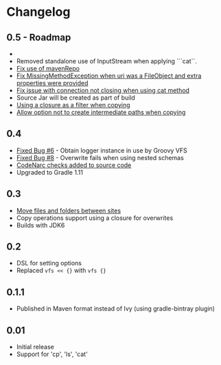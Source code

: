 Changelog
=========

0.5 - Roadmap
-------------
+
+ Removed standalone use of InputStream when applying ```cat``.
+ [Fix use of mavenRepo](https://github.com/ysb33r/groovy-vfs/issues/12)
+ [Fix MissingMethodException when uri was a FileObject and extra properties were provided](https://github.com/ysb33r/groovy-vfs/issues/16)
+ [Fix issue with connection not closing when using cat method](https://github.com/ysb33r/groovy-vfs/issues/15)
+ Source Jar will be created as part of build
+ [Using a closure as a filter when copying](https://github.com/ysb33r/groovy-vfs/issues/4)
+ [Allow option not to create intermediate paths when copying](https://github.com/ysb33r/groovy-vfs/issues/2)

0.4
-------------
+ [Fixed Bug #6](https://github.com/ysb33r/groovy-vfs/issues/6) - Obtain logger instance in use by Groovy VFS
+ [Fixed Bug #8](https://github.com/ysb33r/groovy-vfs/issues/8) - Overwrite fails when using nested schemas
+ [CodeNarc checks added to source code](https://github.com/ysb33r/groovy-vfs/issues/7)
+ Upgraded to Gradle 1.11

0.3
---
+ [Move files and folders between sites](https://github.com/ysb33r/groovy-vfs/issues/3)
+ Copy operations support using a closure for overwrites
+ Builds with JDK6

0.2
---
+ DSL for setting options
+ Replaced ```vfs << {}``` with ```vfs {}```

0.1.1
-----
+ Published in Maven format instead of Ivy (using gradle-bintray plugin)

0.01
----
+ Initial release
+ Support for 'cp', 'ls', 'cat'